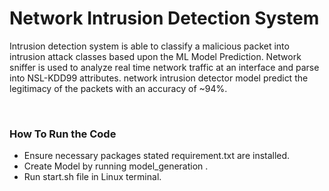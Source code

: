 # Network Intrusion Detection System
<p>Intrusion detection system is able to classify a malicious packet into intrusion attack classes based upon the ML Model Prediction.
Network sniffer is used to analyze real time network traffic at an interface and parse into NSL-KDD99 attributes.
network intrusion detector model predict the legitimacy of the
packets with an accuracy of ~94%.</p><br>
<h3>How To Run the Code</h3>
<ul>
<li>Ensure necessary packages stated requirement.txt are installed.
<li>Create Model by running model_generation .
<li>Run start.sh file in Linux terminal.</ul>
